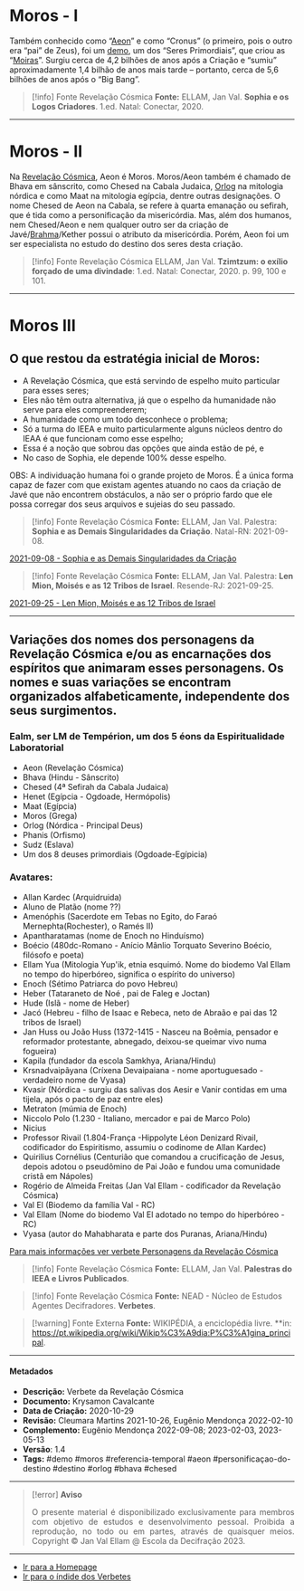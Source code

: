 # Moros - I

Também conhecido como “[Aeon](Aeon.md)” e como “Cronus” (o primeiro, pois o outro era “pai” de Zeus), foi um [demo](Demos.md), um dos “Seres Primordiais”, que criou as “[Moiras](Moiras.md)”. Surgiu cerca de 4,2 bilhões de anos após a Criação e “sumiu” aproximadamente 1,4 bilhão de anos mais tarde – portanto, cerca de 5,6  bilhões de anos após o “Big Bang”.

> [!info] Fonte Revelação Cósmica
>**Fonte:** ELLAM, Jan Val. **Sophia e os Logos Criadores**. 1.ed. Natal: Conectar, 2020. 

---
# Moros - II

Na [Revelação Cósmica](Revelação%20Cósmica.md), Aeon é Moros. Moros/Aeon também é chamado de Bhava em sânscrito, como Chesed na Cabala Judaica, [Orlog](Orlog.md) na mitologia nórdica e como Maat na mitologia egípcia, dentre outras designações. O nome Chesed de Aeon na Cabala, se refere à quarta emanação ou sefirah, que é tida como a personificação da misericórdia. Mas, além dos humanos, nem Chesed/Aeon e nem qualquer outro ser da criação de Javé/[Brahma](Brahma.md)/Kether possui o atributo da misericórdia. Porém, Aeon foi um ser especialista no estudo do destino dos seres desta criação.   

> [!info] Fonte Revelação Cósmica
>ELLAM, Jan Val. **Tzimtzum: o exílio forçado de uma divindade**: 1.ed. Natal: Conectar, 2020. p. 99, 100 e 101.

---
# Moros III

## O que restou da estratégia inicial de Moros:

- A Revelação Cósmica, que está servindo de espelho muito particular para esses seres;  
- Eles não têm outra alternativa, já que o espelho da humanidade não serve para eles compreenderem;
- A humanidade como um todo desconhece o problema;
- Só a turma do IEEA e muito particularmente alguns núcleos dentro do IEAA é que funcionam como esse espelho; 
- Essa é a noção que sobrou das opções que ainda estão de pé, e
- No caso de Sophia, ele depende 100% desse espelho. 

OBS: A individuação humana foi o grande projeto de Moros. É a única forma capaz de fazer com que existam agentes atuando no caos da criação de Javé que não encontrem obstáculos, a não ser o próprio fardo que ele possa corregar dos seus arquivos e sujeias do seu passado. 

> [!info] Fonte Revelação Cósmica
>**Fonte:** ELLAM, Jan Val. Palestra: **Sophia e as Demais Singularidades da Criação**. Natal-RN: 2021-09-08.  

[2021-09-08 - Sophia e as Demais Singularidades da Criação](2021-09-08%20-%20Sophia%20e%20as%20Demais%20Singularidades%20da%20Criação.md)

> [!info] Fonte Revelação Cósmica
>**Fonte:** ELLAM, Jan Val. Palestra: **Len Mion, Moisés e as 12 Tribos de Israel**. Resende-RJ: 2021-09-25.  

[2021-09-25 - Len Mion, Moisés e as 12 Tribos de Israel](Árvore%20do%20Conhecimento/Presentations/2021/2021-09-25%20-%20Len%20Mion,%20Moisés%20e%20as%2012%20Tribos%20de%20Israel.md)

---
## Variações dos nomes dos personagens da Revelação Cósmica e/ou as encarnações dos espíritos que animaram esses personagens. Os nomes e suas variações se encontram organizados alfabeticamente, independente dos seus surgimentos.

### Ealm, ser LM de Tempérion, um dos 5 éons da Espiritualidade Laboratorial
- Aeon (Revelação Cósmica)
- Bhava (Hindu - Sânscrito)
- Chesed (4ª Sefirah da Cabala Judaica)
- Henet (Egípcia - Ogdoade, Hermópolis)
- Maat (Egípcia)
- Moros (Grega)
- Orlog (Nórdica - Principal Deus)
- Phanis (Orfismo)
- Sudz (Eslava)
- Um dos 8 deuses primordiais (Ogdoade-Egípicia)

### Avatares:
- Allan Kardec (Arquidruida)
- Aluno de Platão (nome ??)
- Amenóphis (Sacerdote em Tebas no Egito, do Faraó Mernephta(Rochester), o Ramés II)
- Apantharatamas (nome de Enoch no Hinduísmo)
- Boécio (480dc-Romano - Anício Mânlio Torquato Severino Boécio, filósofo e poeta)
- Ellam Yua (Mitologia Yup'ik, etnia esquimó. Nome do biodemo Val Ellam no tempo do hiperbóreo, significa o espírito do universo)
- Enoch (Sétimo Patriarca do povo Hebreu)
- Heber (Tataraneto de Noé , pai de Faleg e Joctan)
- Hude (Islã - nome de Heber)
- Jacó (Hebreu - filho de Isaac e Rebeca, neto de Abraão e pai das 12 tribos de Israel)
- Jan Huss ou João Huss (1372-1415 - Nasceu na Boêmia, pensador e reformador protestante, abnegado, deixou-se queimar vivo numa fogueira)
- Kapila (fundador da escola Samkhya, Ariana/Hindu)
- Krsnadvaipãyana (Críxena Devaipaiana - nome aportuguesado - verdadeiro nome de Vyasa) 
- Kvasir (Nórdica - surgiu das salivas dos Aesir e Vanir contidas em uma tijela, após o pacto de paz entre eles)
- Metraton (múmia de Enoch)
- Niccolo Polo (1.230 - Italiano, mercador e pai de Marco Polo)
- Nicius
- Professor Rivail (1.804-França  -Hippolyte Léon Denizard Rivail, codificador do Espiritismo, assumiu o codinome de Allan Kardec)
- Quirilius Cornélius (Centurião que comandou a crucificação de Jesus, depois adotou o pseudômino de Pai João e fundou uma comunidade cristã em Nápoles)
- Rogério de Almeida Freitas (Jan Val Ellam - codificador da Revelação Cósmica)
- Val El (Biodemo da família Val - RC)
- Val Ellam (Nome do biodemo Val El adotado no tempo do hiperbóreo - RC)
- Vyasa (autor do Mahabharata e parte dos Puranas, Ariana/Hindu) 
 
 
[Para mais informações ver verbete Personagens da Revelação Cósmica](Personagens%20da%20Revelação%20Cósmica.md) 
  
> [!info] Fonte Revelação Cósmica
>**Fonte:** ELLAM, Jan Val. **Palestras do IEEA e Livros Publicados**. 

> [!info] Fonte Revelação Cósmica
>**Fonte:** NEAD - Núcleo de Estudos Agentes Decifradores. **Verbetes**. 

> [!warning] Fonte Externa
>**Fonte:** WIKIPÉDIA, a enciclopédia livre. **in: https://pt.wikipedia.org/wiki/Wikip%C3%A9dia:P%C3%A1gina_principal. 

---
#### Metadados

- **Descrição:** Verbete da Revelação Cósmica
- **Documento:** Krysamon Cavalcante
- **Data de Criação:** 2020-10-29
- **Revisão:** Cleumara Martins 2021-10-26, Eugênio Mendonça 2022-02-10
- **Complemento:** Eugênio Mendonça 2022-09-08; 2023-02-03, 2023-05-13
- **Versão**: 1.4 
- **Tags:** #demo #moros #referencia-temporal #aeon #personificaçao-do-destino #destino #orlog #bhava #chesed

---
> [!error] **Aviso**
> <p align="justify">O presente material é disponibilizado exclusivamente para membros com objetivo de estudos e desenvolvimento pessoal. Proibida a reprodução, no todo ou em partes, através de quaisquer meios. Copyright © Jan Val Ellam @ Escola da Decifração 2023. </p>

---
- [Ir para a Homepage](Homepage.canvas)
- [Ir para o índide dos Verbetes](ÍNDIDE%20GERAL%20DOS%20VERBETES.canvas)